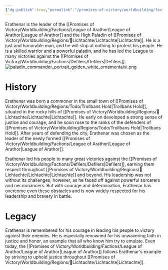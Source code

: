 ```yaml
---
{"dg-publish":true,"permalink":"/promises-of-victory/worldbuilding/factions/league-of-arathor/high-paladin-erathenar/","title":"High Paladin Erathenar","noteIcon":"NPC","created":"","updated":""}
---
```



Erathenar is the leader of the [[Promises of Victory/Worldbuilding/Factions/League of Arathor/League of Arathor\|League of Arathor]] and the High Paladin of [[Promises of Victory/Worldbuilding/Regions/🏰Lichtachte/Lichtachte\|Lichtachte]]. He is a just and honorable man, and he will stop at nothing to protect his people. He is a skilled warrior and a powerful paladin, and he has led the League to many victories against the [[Promises of Victory/Worldbuilding/Factions/Defilers/Defilers\|Defilers]].
![paladin_commander_portrait_golden_white_ornamentalvi.png](/img/user/resources/Pictures/paladin_commander_portrait_golden_white_ornamentalvi.png)

# History
Erathenar was born a commoner in the small town of [[Promises of Victory/Worldbuilding/Regions/Todo/Trollbans Hold\|Trollbans Hold]], situated in the rocky hills of [[Promises of Victory/Worldbuilding/Regions/🏰Lichtachte/Lichtachte\|Lichtachte]]. He early on developed a strong sense of justice and courage, and he soon rose to the ranks of the defenders of [[Promises of Victory/Worldbuilding/Regions/Todo/Trollbans Hold\|Trollbans Hold]]. After years of defending the city, Erathenar was chosen as the leader of the newly formed [[Promises of Victory/Worldbuilding/Factions/League of Arathor/League of Arathor\|League of Arathor]].

Erathenar led his people to many great victories against the [[Promises of Victory/Worldbuilding/Factions/Defilers/Defilers\|Defilers]], earning them respect throughout [[Promises of Victory/Worldbuilding/Regions/🏰Lichtachte/Lichtachte\|Lichtachte]] and beyond. His leadership was not without its challenges, however, as he faced off against powerful sorcerers and necromancers. But with courage and determination, Erathenar has overcome even these obstacles and is now widely respected for his leadership and bravery in battle.

# Legacy
Erathenar is remembered for his courage in leading his people to victory against their enemies. He is especially renowned for his unwavering faith in justice and honor, an example that all who know him try to emulate. Even today, the [[Promises of Victory/Worldbuilding/Factions/League of Arathor/League of Arathor\|League of Arathor]] follows Erathenar's example by striving to uphold justice throughout [[Promises of Victory/Worldbuilding/Regions/🏰Lichtachte/Lichtachte\|Lichtachte]].

